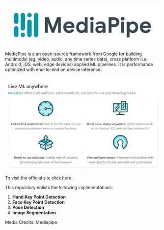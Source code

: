 <img src='https://github.com/bhav09/mastering_mediapipe/blob/main/Static/mediapipe.png' width=600>

MediaPipe is a an open-source framework from Google for building multimodal (eg. video, audio, any time series data), cross platform (i.e Android, iOS, web, edge devices) applied ML pipelines. It is performance optimized with end-to-end on device inference.

<img src='https://github.com/bhav09/mastering_mediapipe/blob/main/Static/feats.PNG' width=600>

To visit the official site click [here](https://mediapipe.dev/)

This repository enlists the following implementations:

1. **Hand Key Point Detection** 
2. **Face Key Point Detection**
3. **Pose Detection**
4. **Image Segmentation**

Media Credits: Mediapipe



